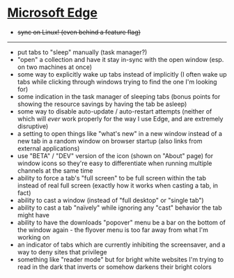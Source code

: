# [Microsoft Edge](https://www.microsoft.com/en-us/edge)

- ~~sync on Linux! (even behind a feature flag)~~

---

- put tabs to "sleep" manually (task manager?)
- "open" a collection and have it stay in-sync with the open window (esp. on two machines at once)
- some way to explicitly wake up tabs instead of implicitly (I often wake up tabs while clicking through windows trying to find the one I'm looking for)
- some indication in the task manager of sleeping tabs (bonus points for showing the resource savings by having the tab be asleep)
- some way to disable auto-update / auto-restart attempts (neither of which will *ever* work properly for the way I use Edge, and are extremely disruptive)
- a setting to open things like "what's new" in a new window instead of a new tab in a random window on browser startup (also links from external applications)
- use "BETA" / "DEV" version of the icon (shown on "About" page) for window icons so they're easy to differentiate when running multiple channels at the same time
- ability to force a tab's "full screen" to be full screen within the tab instead of real full screen (exactly how it works when casting a tab, in fact)
- ability to cast a window (instead of "full desktop" or "single tab")
- ability to cast a tab "naïvely" while ignoring any "cast" behavior the tab might have
- ability to have the downloads "popover" menu be a bar on the bottom of the window again - the flyover menu is too far away from what I'm working on
- an indicator of tabs which are currently inhibiting the screensaver, and a way to deny sites that privilege
- something like "reader mode" but for bright white websites I'm trying to read in the dark that inverts or somehow darkens their bright colors
